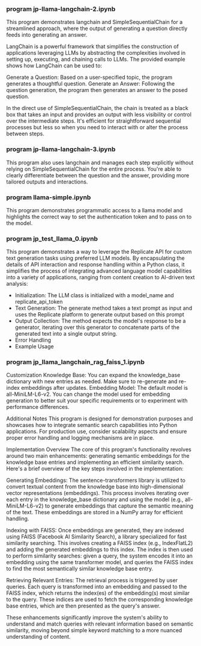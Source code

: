 ### program jp-llama-langchain-2.ipynb

This program demonstrates langchain and SimpleSequentialChain  for a streamlined approach, where the output of generating a question directly feeds into generating an answer.

LangChain is a powerful framework that simplifies the construction of applications leveraging LLMs by abstracting 
the complexities involved in setting up, executing, and chaining calls to LLMs. 
The provided example shows how LangChain can be used to:

Generate a Question: Based on a user-specified topic, the program generates a thoughtful question.
Generate an Answer: Following the question generation, the program then generates an answer to the posed question.

In the direct use of SimpleSequentialChain, the chain is treated as a black box that takes an input and 
provides an output with less visibility or control over the intermediate steps. 
It's efficient for straightforward sequential processes but less so when you need to interact with or 
alter the process between steps.


### program jp-llama-langchain-3.ipynb

This program also uses langchain and manages each step explicitly without relying on SimpleSequentialChain 
for the entire process. You're able to clearly differentiate between the question and the answer, 
providing more tailored outputs and interactions.

### program llama-simple.ipynb

This program demonstrates programmatic access to a llama model and highlights the correct way to set the 
authentication token and to pass on to the model.

### program jp_test_llama_0.ipynb

This program demonstrates a way to leverage the Replicate API for custom text generation tasks using preferred LLM models. By encapsulating the details of API interaction and response handling within a Python class, it simplifies the process of integrating advanced language model capabilities into a variety of applications, ranging from content creation to AI-driven text analysis:
- Initialization: The LLM class is initialized with a model_name and replicate_api_token
- Text Generation: The generate method takes a text prompt as input and uses the Replicate platform to generate output based on this prompt
- Output Collection: The method expects the model's response to be a generator, iterating over this generator to concatenate parts of the generated text into a single output string.
- Error Handling
- Example Usage

### program jp_llama_langchain_rag_faiss_1.ipynb

Customization
Knowledge Base: You can expand the knowledge_base dictionary with new entries as needed. Make sure to re-generate and re-index embeddings after updates.
Embedding Model: The default model is all-MiniLM-L6-v2. You can change the model used for embedding generation to better suit your specific requirements or to experiment with performance differences.

Additional Notes
This program is designed for demonstration purposes and showcases how to integrate semantic search capabilities into Python applications.
For production use, consider scalability aspects and ensure proper error handling and logging mechanisms are in place.

Implementation Overview
The core of this program's functionality revolves around two main enhancements: generating semantic embeddings for the knowledge base entries and implementing an efficient similarity search. Here's a brief overview of the key steps involved in the implementation:

Generating Embeddings: The sentence-transformers library is utilized to convert textual content from the knowledge base into high-dimensional vector representations (embeddings). This process involves iterating over each entry in the knowledge_base dictionary and using the model (e.g., all-MiniLM-L6-v2) to generate embeddings that capture the semantic meaning of the text. These embeddings are stored in a NumPy array for efficient handling.

Indexing with FAISS: Once embeddings are generated, they are indexed using FAISS (Facebook AI Similarity Search), a library specialized for fast similarity searching. This involves creating a FAISS index (e.g., IndexFlatL2) and adding the generated embeddings to this index. The index is then used to perform similarity searches: given a query, the system encodes it into an embedding using the same transformer model, and queries the FAISS index to find the most semantically similar knowledge base entry.

Retrieving Relevant Entries: The retrieval process is triggered by user queries. Each query is transformed into an embedding and passed to the FAISS index, which returns the index(es) of the embedding(s) most similar to the query. These indices are used to fetch the corresponding knowledge base entries, which are then presented as the query's answer.

These enhancements significantly improve the system's ability to understand and match queries with relevant information based on semantic similarity, moving beyond simple keyword matching to a more nuanced understanding of content.
